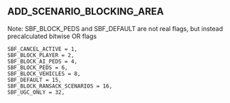 <h2>ADD_SCENARIO_BLOCKING_AREA</h2>

Note: SBF_BLOCK_PEDS and SBF_DEFAULT are not real flags, but instead precalculated bitwise OR flags
```
SBF_CANCEL_ACTIVE = 1,
SBF_BLOCK_PLAYER = 2,
SBF_BLOCK_AI_PEDS = 4,
SBF_BLOCK_PEDS = 6,
SBF_BLOCK_VEHICLES = 8,
SBF_DEFAULT = 15,
SBF_BLOCK_RANSACK_SCENARIOS = 16,
SBF_UGC_ONLY = 32,
```
